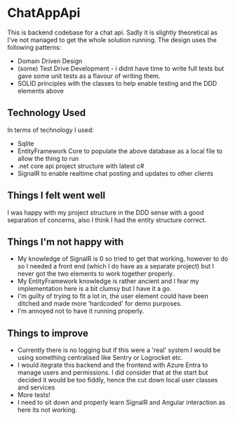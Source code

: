 # ChatAppApi

This is backend codebase for a chat api. Sadly it is slightly theoretical as I've not managed to get the whole solution running. The design uses the following patterns:
* Domain Driven Design
* (some) Test Drive Development - i didnt have time to write full tests but gave some unit tests as a flavour of writing them.
* SOLID principles with the classes to help enable testing and the DDD elements above

## Technology Used
In terms of technology I used:
* Sqlite
* EntityFramework Core to populate the above database as a local file to allow the thing to run
* .net core api project structure with latest c#
* SignalR to enable realtime chat posting and updates to other clients

## Things I felt went well
I was happy with my project structure in the DDD sense with a good separation of concerns, also I think I had the entity structure correct. 

## Things I'm not happy with
* My knowledge of SignalR is 0 so tried to get that working, however to do so I needed a front end (which I do have as a separate project) but I never got the two elements to work together properly.
* My EntityFramework knowledge is rather ancient and I fear my implementation here is a bit clumsy but I have it a go. 
* I'm guilty of trying to fit a lot in, the user element could have been ditched and made more 'hardcoded' for demo purposes.
* I'm annoyed not to have it running properly.

## Things to improve
* Currently there is no logging but if this were a 'real' system I would be using something centralised like Sentry or Logrocket etc.
* I would itegrate this backend and the frontend with Azure Entra to manage users and permissions. I did consider that at the start but decided it would be too fiddly, hence the cut down local user classes and services
* More tests!
* I need to sit down and properly learn SignalR and Angular interaction as here its not working. 
